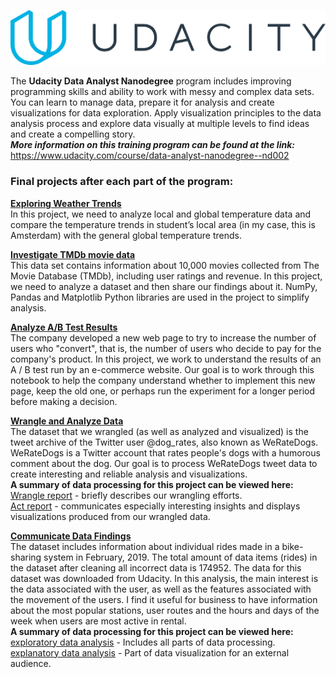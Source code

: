 ![Udacity Logo](images/Udacity.png)

The **Udacity Data Analyst Nanodegree** program includes improving programming skills and ability to work with messy and complex data sets. You can learn to manage data, prepare it for analysis and create visualizations for data exploration. Apply visualization principles to the data analysis process and explore data visually at multiple levels to find ideas and create a compelling story.   
**_More information on this training program can be found at the link:_**   
https://www.udacity.com/course/data-analyst-nanodegree--nd002   

### Final projects after each part of the program: ###  

**[Exploring Weather Trends](P1_Explore_Weather_Trends/Weather_Trends_Litvinova.pdf)**   
In this project, we need to analyze local and global temperature data and compare the temperature trends in student’s local area (in my case, this is Amsterdam) with the general global temperature trends.

**[Investigate TMDb movie data](P2_Investigate_TMDb_Movie_Data/Investigate_a_Dataset.ipynb)**   
This data set contains information about 10,000 movies collected from The Movie Database (TMDb), including user ratings and revenue. 
In this project, we need to analyze a dataset and then share our findings about it. NumPy, Pandas and Matplotlib Python libraries are used in the project to simplify analysis.

**[Analyze A/B Test Results](P3_Analyze_AB_Test_Results/Analyze_ab_test_results_notebook.ipynb)**   
The company developed a new web page to try to increase the number of users who "convert", that is, the number of users who decide to pay for the company's product. 
In this project, we work to understand the results of an A / B test run by an e-commerce website. Our goal is to work through this notebook to help the company understand whether to implement this new page, keep the old one, or perhaps run the experiment for a longer period before making a decision.   

**[Wrangle and Analyze Data](P4_Wrangle_And_Analyze_Data/wrangle_act.ipynb)**   
The dataset that we wrangled (as well as analyzed and visualized) is the tweet archive of the Twitter user @dog_rates, also known as WeRateDogs. WeRateDogs is a Twitter account that rates people's dogs with a humorous comment about the dog. Our goal is to process WeRateDogs tweet data to create interesting and reliable analysis and visualizations.   
**A summary of data processing for this project can be viewed here:**   
[Wrangle report](P4_Wrangle_And_Analyze_Data/wrangle_report.pdf) - briefly describes our wrangling efforts.   
[Act report](P4_Wrangle_And_Analyze_Data/act_report.pdf) - communicates especially interesting insights and displays visualizations produced from our wrangled data.

**[Communicate Data Findings](P5_Communicate_Data_Findings/slide_deck_for_the_dataset_Ford_GoBike_System_Data.slides.html)**   
The dataset includes information about individual rides made in a bike-sharing system in February, 2019. The total amount of data items (rides) in the dataset after cleaning all incorrect data is 174952. The data for this dataset was downloaded from Udacity. In this analysis, the main interest is the data associated with the user, as well as the features associated with the movement of the users. I find it useful for business to have information about the most popular stations, user routes and the hours and days of the week when users are most active in rental.   
**A summary of data processing for this project can be viewed here:**   
[exploratory data analysis](P5_Communicate_Data_Findings/exploration_dataset_Ford_GoBike.ipynb) - Includes all parts of data processing.   
[explanatory data analysis](P5_Communicate_Data_Findings/slide_deck_for_the_dataset_Ford_GoBike_System_Data.ipynb) - Part of data visualization for an external audience.

